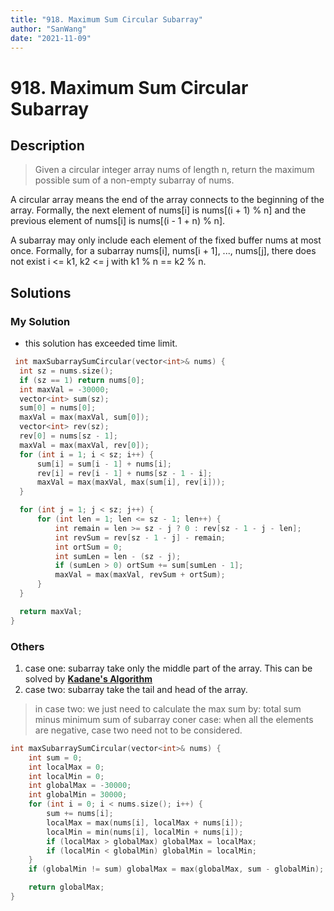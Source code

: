 ```yaml
---
title: "918. Maximum Sum Circular Subarray"
author: "SanWang"
date: "2021-11-09"
---
```


# 918. Maximum Sum Circular Subarray

## Description

> Given a circular integer array nums of length n, return the maximum possible sum of a non-empty subarray of nums.

A circular array means the end of the array connects to the beginning of the array. Formally, the next element of nums[i] is nums[(i + 1) % n] and the previous element of nums[i] is nums[(i - 1 + n) % n].

A subarray may only include each element of the fixed buffer nums at most once. Formally, for a subarray nums[i], nums[i + 1], ..., nums[j], there does not exist i <= k1, k2 <= j with k1 % n == k2 % n.

## Solutions

### My Solution

- this solution has exceeded time limit.

```cpp
 int maxSubarraySumCircular(vector<int>& nums) {
  int sz = nums.size();
  if (sz == 1) return nums[0];
  int maxVal = -30000;
  vector<int> sum(sz);
  sum[0] = nums[0];
  maxVal = max(maxVal, sum[0]);
  vector<int> rev(sz);
  rev[0] = nums[sz - 1];
  maxVal = max(maxVal, rev[0]);
  for (int i = 1; i < sz; i++) {
      sum[i] = sum[i - 1] + nums[i];
      rev[i] = rev[i - 1] + nums[sz - 1 - i];
      maxVal = max(maxVal, max(sum[i], rev[i]));
  }

  for (int j = 1; j < sz; j++) {
      for (int len = 1; len <= sz - 1; len++) {
          int remain = len >= sz - j ? 0 : rev[sz - 1 - j - len];
          int revSum = rev[sz - 1 - j] - remain;
          int ortSum = 0;
          int sumLen = len - (sz - j);
          if (sumLen > 0) ortSum += sum[sumLen - 1];
          maxVal = max(maxVal, revSum + ortSum);
      }
  }

  return maxVal;
}
```

### Others

1. case one: subarray take only the middle part of the array. This can be solved by [**Kadane's Algorithm**](./topics/Kadane's%20Algorithm.md)
2. case two: subarray take the tail and head of the array.

> in case two: we just need to calculate the max sum by: total sum minus minimum sum of subarray
> coner case: when all the elements are negative, case two need not to be considered.

```cpp
int maxSubarraySumCircular(vector<int>& nums) {
    int sum = 0;
    int localMax = 0;
    int localMin = 0;
    int globalMax = -30000;
    int globalMin = 30000;
    for (int i = 0; i < nums.size(); i++) {
        sum += nums[i];
        localMax = max(nums[i], localMax + nums[i]);
        localMin = min(nums[i], localMin + nums[i]);
        if (localMax > globalMax) globalMax = localMax;
        if (localMin < globalMin) globalMin = localMin;
    }
    if (globalMin != sum) globalMax = max(globalMax, sum - globalMin);

    return globalMax;
}
```
